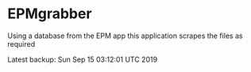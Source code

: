 # EPMgrabber
Using a database from the EPM app this application scrapes the files as required


Latest backup: Sun Sep 15 03:12:01 UTC 2019
